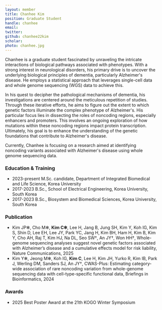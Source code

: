 ```yaml
---
layout: member
title: Chanhee Kim
position: Graduate Student
handle: chanhee
email:
twitter:
github: chanhee22kim
scholar: 
photo: chanhee.jpg
---
```


Chanhee is a graduate student fascinated by unraveling the intricate interactions of biological pathways associated with phenotypes. With a strong interest in neurological disorders, his primary drive is to uncover the underlying biological principles of dementia, particularly Alzheimer's disease. He employs a statistical approach that leverages single-cell data and whole genome sequencing (WGS) data to achieve this.

In his quest to decipher the pathological mechanisms of dementia, his investigations are centered around the meticulous repetition of studies. Through these iterative efforts, he aims to figure out the extent to which genetic factors illuminate the complex phenotype of Alzheimer's. His particular focus lies in dissecting the roles of noncoding regions, especially enhancers and promoters. This involves an ongoing exploration of how mutations within these noncoding regions impact protein transcription. Ultimately, his goal is to enhance the understanding of the genetic foundations that contribute to Alzheimer's disease.

Currently, Chanhee is focusing on a research aimed at identifying noncoding variants associated with Alzheimer's disease using whole genome sequencing data.

### Education & Training
- 2023-present M.Sc. candidate, Department of Integrated Biomedical and Life Science, Korea University
- 2017-2023 B.Sc., School of Electrical Engineering, Korea University, South Korea
- 2017-2023 B.Sc., Biosystem and Biomedical Sciences, Korea University, South Korea

### Publication
- Kim JP✻, Cho M✻, **Kim C✻**, Lee H, Jang B, Jung SH, Kim Y, Koh IG, Kim S, Shin D, Lee EH, Lee JY, Park YC, Jang H, Kim BH, Ham H, Kim B, Kim Y, Cho AH, Raj T, Kim HJ, Na DL, Seo SW†, An JY†, Won HH†, Whole-genome sequencing analyses suggest novel genetic factors associated with Alzheimer’s disease and a cumulative effects model for risk liability, Nature Communications, 2025
- Kim Y✻, Jeong M✻, Koh IG, **Kim C**, Lee H, Kim JH, Yurko R, Kim IB, Park J, Werling DM, Sanders SJ, An JY†, CWAS-Plus: Estimating category-wide association of rare noncoding variation from whole-genome sequencing data with cell-type-specific functional data, Briefings in Bioinformatics, 2024

### Awards
- 2025 Best Poster Award at the 21th KOGO Winter Symposium
